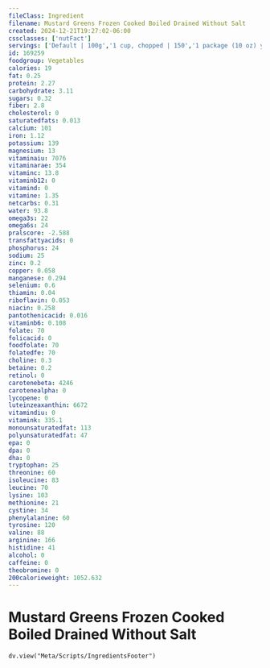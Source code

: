 ```yaml
---
fileClass: Ingredient
filename: Mustard Greens Frozen Cooked Boiled Drained Without Salt
created: 2024-12-21T19:27:02-06:00
cssclasses: ['nutFact']
servings: ['Default | 100g','1 cup, chopped | 150','1 package (10 oz) yields | 212']
id: 169259
foodgroup: Vegetables
calories: 19
fat: 0.25
protein: 2.27
carbohydrate: 3.11
sugars: 0.32
fiber: 2.8
cholesterol: 0
saturatedfats: 0.013
calcium: 101
iron: 1.12
potassium: 139
magnesium: 13
vitaminaiu: 7076
vitaminarae: 354
vitaminc: 13.8
vitaminb12: 0
vitamind: 0
vitamine: 1.35
netcarbs: 0.31
water: 93.8
omega3s: 22
omega6s: 24
pralscore: -2.588
transfattyacids: 0
phosphorus: 24
sodium: 25
zinc: 0.2
copper: 0.058
manganese: 0.294
selenium: 0.6
thiamin: 0.04
riboflavin: 0.053
niacin: 0.258
pantothenicacid: 0.016
vitaminb6: 0.108
folate: 70
folicacid: 0
foodfolate: 70
folatedfe: 70
choline: 0.3
betaine: 0.2
retinol: 0
carotenebeta: 4246
carotenealpha: 0
lycopene: 0
luteinzeaxanthin: 6672
vitamindiu: 0
vitamink: 335.1
monounsaturatedfat: 113
polyunsaturatedfat: 47
epa: 0
dpa: 0
dha: 0
tryptophan: 25
threonine: 60
isoleucine: 83
leucine: 70
lysine: 103
methionine: 21
cystine: 34
phenylalanine: 60
tyrosine: 120
valine: 88
arginine: 166
histidine: 41
alcohol: 0
caffeine: 0
theobromine: 0
200calorieweight: 1052.632
---
```


# Mustard Greens Frozen Cooked Boiled Drained Without Salt

```dataviewjs
dv.view("Meta/Scripts/IngredientsFooter")
```